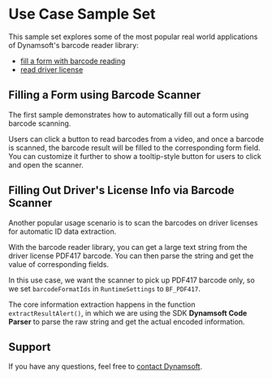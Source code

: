 # Use Case Sample Set

This sample set explores some of the most popular real world applications of Dynamsoft's barcode reader library:

- [fill a form with barcode reading](./1.fill-a-form-with-barcode-reading.html)
- [read driver license](./2.read-a-drivers-license.html)

## Filling a Form using Barcode Scanner

The first sample demonstrates how to automatically fill out a form using barcode scanning.

Users can click a button to read barcodes from a video, and once a barcode is scanned, the barcode result will be filled to the corresponding form field. You can customize it further to show a tooltip-style button for users to click and open the scanner.

## Filling Out Driver's License Info via Barcode Scanner

Another popular usage scenario is to scan the barcodes on driver licenses for automatic ID data extraction. 

With the barcode reader library, you can get a large text string from the driver license PDF417 barcode. You can then parse the string and get the value of corresponding fields.

In this use case, we want the scanner to pick up PDF417 barcode only, so we set `barcodeFormatIds` in `RuntimeSettings` to `BF_PDF417`. 

The core information extraction happens in the function `extractResultAlert()`, in which we are using the SDK **Dynamsoft Code Parser** to parse the raw string and get the actual encoded information.

## Support

If you have any questions, feel free to [contact Dynamsoft](https://www.dynamsoft.com/company/contact/).
